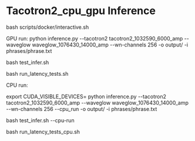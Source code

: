 # Tacotron2_cpu_gpu Inference

bash scripts/docker/interactive.sh

GPU run: python inference.py --tacotron2 tacotron2_1032590_6000_amp --waveglow waveglow_1076430_14000_amp --wn-channels 256 -o output/ -i phrases/phrase.txt

bash test_infer.sh

bash run_latency_tests.sh



CPU run: 

export CUDA_VISIBLE_DEVICES=
python inference.py --tacotron2 tacotron2_1032590_6000_amp --waveglow waveglow_1076430_14000_amp --wn-channels 256 --cpu_run -o output/ -i phrases/phrase.txt

bash test_infer.sh --cpu-run

bash run_latency_tests_cpu.sh
